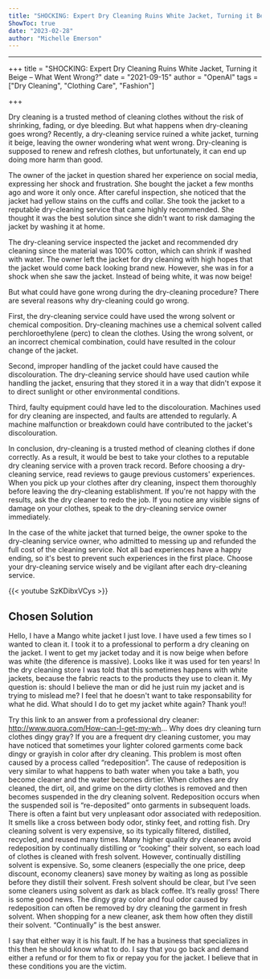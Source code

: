 ```yaml
---
title: "SHOCKING: Expert Dry Cleaning Ruins White Jacket, Turning it Beige – What Went Wrong?"
ShowToc: true 
date: "2023-02-28"
author: "Michelle Emerson"
---
```

*****
+++
title = "SHOCKING: Expert Dry Cleaning Ruins White Jacket, Turning it Beige – What Went Wrong?" 
date = "2021-09-15" 
author = "OpenAI" 
tags = ["Dry Cleaning", "Clothing Care", "Fashion"]

+++

Dry cleaning is a trusted method of cleaning clothes without the risk of shrinking, fading, or dye bleeding. But what happens when dry-cleaning goes wrong? Recently, a dry-cleaning service ruined a white jacket, turning it beige, leaving the owner wondering what went wrong. Dry-cleaning is supposed to renew and refresh clothes, but unfortunately, it can end up doing more harm than good.

The owner of the jacket in question shared her experience on social media, expressing her shock and frustration. She bought the jacket a few months ago and wore it only once. After careful inspection, she noticed that the jacket had yellow stains on the cuffs and collar. She took the jacket to a reputable dry-cleaning service that came highly recommended. She thought it was the best solution since she didn't want to risk damaging the jacket by washing it at home.

The dry-cleaning service inspected the jacket and recommended dry cleaning since the material was 100% cotton, which can shrink if washed with water. The owner left the jacket for dry cleaning with high hopes that the jacket would come back looking brand new. However, she was in for a shock when she saw the jacket. Instead of being white, it was now beige!

But what could have gone wrong during the dry-cleaning procedure? There are several reasons why dry-cleaning could go wrong.

First, the dry-cleaning service could have used the wrong solvent or chemical composition. Dry-cleaning machines use a chemical solvent called perchloroethylene (perc) to clean the clothes. Using the wrong solvent, or an incorrect chemical combination, could have resulted in the colour change of the jacket.

Second, improper handling of the jacket could have caused the discolouration. The dry-cleaning service should have used caution while handling the jacket, ensuring that they stored it in a way that didn't expose it to direct sunlight or other environmental conditions.

Third, faulty equipment could have led to the discolouration. Machines used for dry cleaning are inspected, and faults are attended to regularly. A machine malfunction or breakdown could have contributed to the jacket's discolouration.

In conclusion, dry-cleaning is a trusted method of cleaning clothes if done correctly. As a result, it would be best to take your clothes to a reputable dry cleaning service with a proven track record. Before choosing a dry-cleaning service, read reviews to gauge previous customers' experiences. When you pick up your clothes after dry cleaning, inspect them thoroughly before leaving the dry-cleaning establishment. If you're not happy with the results, ask the dry cleaner to redo the job. If you notice any visible signs of damage on your clothes, speak to the dry-cleaning service owner immediately.

In the case of the white jacket that turned beige, the owner spoke to the dry-cleaning service owner, who admitted to messing up and refunded the full cost of the cleaning service. Not all bad experiences have a happy ending, so it's best to prevent such experiences in the first place. Choose your dry-cleaning service wisely and be vigilant after each dry-cleaning service.

{{< youtube SzKDibxVCys >}} 



## Chosen Solution
 Hello,
I have a Mango white jacket I just love. I have used a few times so I wanted to clean it. I took it to a professional to perform a dry cleaning on the jacket. I went to get my jacket today and it  is now beige when before was white (the diference is massive). Looks like it was used for ten years! In the dry cleaning store I was told that this sometimes happens with white jackets, because the fabric reacts to the products they use to clean it. My question is: should I believe the man or did he just ruin my jacket and is trying to mislead me? I feel that he doesn't want to take responsability for what he did.
What should I do to get my jacket white again?
Thank you!!

 Try this link to an answer from a professional dry cleaner:  http://www.quora.com/How-can-I-get-my-wh...
Why does dry cleaning turn clothes dingy gray?
If you are a frequent dry cleaning customer, you may have noticed that sometimes your lighter colored garments come back dingy or grayish in color after dry cleaning. This problem is most often caused by a process called “redeposition”.
The cause of redeposition is very similar to what happens to bath water when you take a bath, you become cleaner and the water becomes dirtier. When clothes are dry cleaned, the dirt, oil, and grime on the dirty clothes is removed and then becomes suspended in the dry cleaning solvent. Redeposition occurs when the  suspended soil is “re-deposited” onto garments in subsequent loads.  There is often a faint but very unpleasant odor associated with redeposition. It smells like a cross between body odor, stinky feet, and rotting fish.
Dry cleaning solvent is very expensive, so its typically filtered, distilled, recycled, and reused many times. Many higher quality dry cleaners avoid redeposition by continually distilling or “cooking” their solvent, so each load of clothes is cleaned with fresh solvent. However, continually distilling solvent is expensive. So, some cleaners (especially the one price, deep discount, economy cleaners) save money by waiting as long as possible before they distill their solvent. Fresh solvent should be clear, but I’ve seen some cleaners using solvent as dark as black coffee. It’s really gross!
There is some good news. The dingy gray color and foul odor caused by redeposition can often be removed by dry cleaning the garment in fresh solvent. When shopping for a new cleaner, ask them how often they distill their solvent. “Continually” is the best answer.

 I say that either way it is his fault. If he has a business that specializes in this then he should know what to do. I say that you go back and demand either a refund or for them to fix or repay you for the jacket.  I believe that in these conditions you are the victim.




